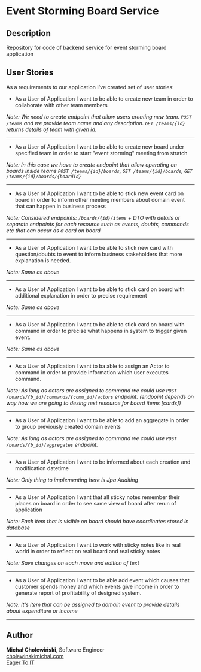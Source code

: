 # Event Storming Board Service
## Description
Repository for code of backend service for event storming board application

## User Stories
As a requirements to our application I've created set of user stories:

* As a User of Application I want to be able to create new team in order to collaborate with other team members

_Note: We need to create endpoint that allow users creating new team. `POST /teams` and we provide team name and any description. `GET /teams/{id}` returns details of team with given id._
___
* As a User of Application I want to be able to create new board under specified team in order to start "event storming" meeting from stratch

_Note: In this case we have to create endpoint that allow operating on boards inside teams `POST /teams/{id}/boards`, `GET /teams/{id}/boards`, `GET /teams/{id}/boards/{boardId}`_
___
* As a User of Application I want to be able to stick new event card on board in order to inform other meeting members about domain event that can happen in business process

_Note: Considered endpoints: `/boards/{id}/items` + DTO with details  or separate endpoints for each resource such as events, doubts, commands etc that can occur as a card on board_
___
* As a User of Application I want to be able to stick new card with question/doubts to event to inform business stakeholders that more explanation is needed.

_Note: Same as above_
___
* As a User of Application I want to be able to stick card on board with additional explanation in order to precise requirement

_Note: Same as above_
___
* As a User of Application I want to be able to stick card on board with command in order to precise what happens in system to trigger given event.

_Note: Same as above_
___
* As a User of Application I want to ba able to assign an Actor to command in order to provide information which user executes command.

_Note: As long as actors are assigned to command we could use `POST /boards/{b_id}/commands/{comm_id}/actors` endpoint. (endpoint depends on way how we are going to desing rest resource for board items [cards])_
___
* As a User of Application I want to be able to add an aggregate in order to group previously created domain events

_Note: As long as actors are assigned to command we could use `POST /boards/{b_id}/aggregates` endpoint._
___
* As a User of Application I want to be informed about each creation and modification datetime

_Note: Only thing to implementing here is Jpa Auditing_
___
* As a User of Application I want that all sticky notes remember their places on board in order to see same view of board after rerun of application

_Note: Each item that is visible on board should have coordinates stored in database_
___
* As a User of Application I want to work with sticky notes like in real world in order to reflect on real board and real sticky notes

_Note: Save changes on each move and edition of text_
___
* As a User of Application I want to be able add event which causes that customer spends money and which events give income in order to generate report of profitability of designed system.

_Note: It's item that can be assigned to domain event to provide details about expenditure or income_
___

## Author
**Michał Cholewiński**, Software Engineer  
[cholewinskimichal.com](http://cholewinskimichal.com)    
[Eager To IT](https://eagertoit.com)